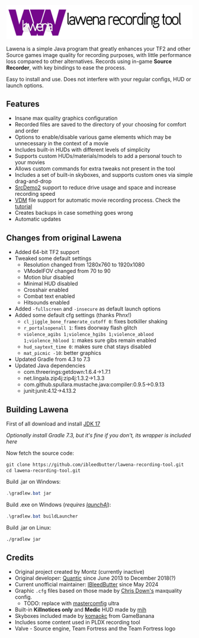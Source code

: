 ![Lawena Recording Tool](lawena.png)

Lawena is a simple Java program that greatly enhances your TF2 and other Source games image quality for recording purposes, with little performance loss compared to other alternatives. Records using in-game **Source Recorder**, with key bindings to ease the process.

Easy to install and use. Does not interfere with your regular configs, HUD or launch options.

## Features

* Insane max quality graphics configuration
* Recorded files are saved to the directory of your choosing for comfort and order
* Options to enable/disable various game elements which may be unnecessary in the context of a movie
* Includes built-in HUDs with different levels of simplicity
* Supports custom HUDs/materials/models to add a personal touch to your movies
* Allows custom commands for extra tweaks not present in the tool
* Includes a set of built-in skyboxes, and supports custom ones via simple drag-and-drop
* [SrcDemo2](http://code.google.com/p/srcdemo2/) support to reduce drive usage and space and increase recording speed
* [VDM](https://developer.valvesoftware.com/wiki/Demo_Recording_Tools) file support for automatic movie recording process. Check the [tutorial](https://github.com/quanticc/lawena-recording-tool/wiki/VDM-tutorial)
* Creates backups in case something goes wrong
* Automatic updates

## Changes from original Lawena

* Added 64-bit TF2 support
* Tweaked some default settings
    * Resolution changed from 1280x760 to 1920x1080
    * VModelFOV changed from 70 to 90
    * Motion blur disabled
    * Minimal HUD disabled
    * Crosshair enabled
    * Combat text enabled
    * Hitsounds enabled
* Added `-fullscreen` and `-insecure` as default launch options
* Added some default cfg settings (thanks Phnx!)
    * `cl_jiggle_bone_framerate_cutoff 0`: fixes botkiller shaking
    * `r_portalsopenall 1`: fixes doorway flash glitch
    * `violence_agibs 1;violence_hgibs 1;violence_ablood 1;violence_hblood 1`: makes sure gibs remain enabled
    * `hud_saytext_time 0`: makes sure chat stays disabled
    * `mat_picmic -10`: better graphics
* Updated Gradle from 4.3 to 7.3
* Updated Java dependencies
    * com.threerings:getdown:1.6.4->1.7.1
    * net.lingala.zip4j:zip4j:1.3.2->1.3.3
    * com.github.spullara.mustache.java:compiler:0.9.5->0.9.13
    * junit:junit:4.12->4.13.2

## Building Lawena

First of all download and install [JDK 17](https://www.oracle.com/java/technologies/downloads/#java17)

*Optionally install Gradle 7.3, but it's fine if you don't, its wrapper is included here*

Now fetch the source code:
```
git clone https://github.com/ibleedbutter/lawena-recording-tool.git
cd lawena-recording-tool.git
```

Build .jar on Windows:

```PowerShell
.\gradlew.bat jar
```

Build .exe on Windows (*requires [launch4j](https://sourceforge.net/projects/launch4j/files/launch4j-3/3.50/)*):
```PowerShell
.\gradlew.bat buildLauncher
```

Build .jar on Linux:

```Bash
./gradlew jar
```

## Credits

* Original project created by Montz (currently inactive)
* Original developer: [Quantic](http://steamcommunity.com/profiles/76561198012092861/) since June 2013 to December 2018(?)
* Current unofficial maintainer: [IBleedButter](https://steamcommunity.com/profiles/76561198130814770) since May 2024
* Graphic `.cfg` files based on those made by [Chris Down's](https://chrisdown.name/tf2/) maxquality config.
    * TODO: replace with [mastercomfig](https://mastercomfig.com/) ultra
* Built-in **Killnotices only** and **Medic** HUD made by [mih](https://github.com/Kuw/recordinghuds)
* Skyboxes included made by [komaokc](http://gamebanana.com/members/submissions/textures/289553) from GameBanana
* Includes some content used in PLDX recording tool
* Valve - Source engine, Team Fortress and the Team Fortress logo
